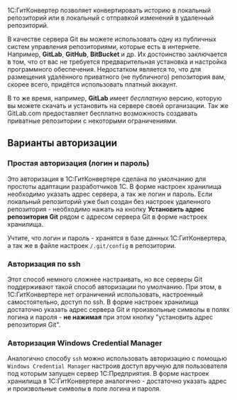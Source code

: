 1С:ГитКонвертер позволяет конвертировать историю в локальный репозиторий или в локальный с отправкой изменений в удаленный репозиторий.

В качестве сервера Git вы можете использовать одну из публичных систем управления репозиториями, которые есть в интернете. Например, **GitLab**, **GitHub**, **BitBucket** и др. Их достоинство заключается в том, что от вас не требуется предварительная установка и настройка программного обеспечения. Недостатком является то, что для размещения удалённого приватного (не публичного) репозитория вам, скорее всего, придётся использовать платный аккаунт.

В то же время, например, **GitLab** имеет _бесплатную_ версию, которую вы можете скачать и установить на сервере своей организации. Так же GitLab.com предоставляет бесплатно возможность создавать приватные репозитории с некоторыми ограничениями.

## Варианты авторизации

### Простая авторизация (логин и пароль)

Это авторизация в 1С:ГитКонвертере сделана по умолчанию для простоты адаптации разработчиков 1С.  В форме настроек хранилища необходимо указать адрес сервера, а так же логин и пароль. Если локальный репозиторий уже был создан без настроек удаленного репозитория - необходимо нажать на кнопку **Установить адрес репозитория Git** рядом с адресом сервера Git в форме настроек хранилища.

Учтите, что логин и пароль - хранятся в базе данных 1С:ГитКонвертера, а так же в файле настроек `/.git/config` в репозитории.

### Авторизация по ssh

Этот способ немного сложнее настраивать, но все серверы Git поддерживают такой способ авторизации по умолчанию. При этом, в 1С:ГитКонвертере нет ограничений использовать, настроенный самостоятельно, доступ по ssh. В форме настроек хранилища достаточно указать адрес сервера Git и произвольные символы в полях логина и пароля - **не нажимая** при этом кнопку "установить адрес репозитория Git".

### Авторизация Windows Credential Manager

Аналогично способу `ssh` можно использовать авторизацию с помощью `Windows Credential Manager` настроив доступ вручную для пользователя под которым запущен сервер 1С:Предприятия. В форме настроек хранилища в 1С:ГитКонвертере аналогично - достаточно указать адрес и произвольные символы в поле логина и пароля.